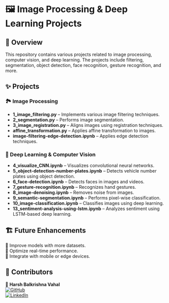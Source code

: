# 🖼️ Image Processing & Deep Learning Projects

## 📌 Overview
This repository contains various projects related to image processing, computer vision, and deep learning. The projects include filtering, segmentation, object detection, face recognition, gesture recognition, and more.

## ✨ Projects

### 🏞️ Image Processing
- **1_image_filtering.py** – Implements various image filtering techniques.
- **2_segmentation.py** – Performs image segmentation.
- **3_image_registration.py** – Aligns images using registration techniques.
- **affine_transformation.py** – Applies affine transformation to images.
- **image-filtering-edge-detection.ipynb** – Applies edge detection techniques.

### 🎯 Deep Learning & Computer Vision
- **4_visualize_CNN.ipynb** – Visualizes convolutional neural networks.
- **5_object-detection-number-plates.ipynb** – Detects vehicle number plates using object detection.
- **6_face-detection.ipynb** – Detects faces in images and videos.
- **7_gesture-recognition.ipynb** – Recognizes hand gestures.
- **8_image-denoising.ipynb** – Removes noise from images.
- **9_semantic-segmentation.ipynb** – Performs pixel-wise classification.
- **10_image-classification.ipynb** – Classifies images using deep learning.
- **13_sentiment-analysis-using-lstm.ipynb** – Analyzes sentiment using LSTM-based deep learning.

## 🏗️ Future Enhancements
🔹 Improve models with more datasets.  
🔹 Optimize real-time performance.  
🔹 Integrate with mobile or edge devices.  

## 🤝 Contributors
🚀 **Harsh Balkrishna Vahal**  
[![GitHub](https://img.shields.io/badge/GitHub-%23121011.svg?style=for-the-badge&logo=github&logoColor=white)](https://github.com/hbv3074)  
[![LinkedIn](https://img.shields.io/badge/LinkedIn-%230077B5.svg?style=for-the-badge&logo=linkedin&logoColor=white)](https://linkedin.com/in/harsh-vahal/)

